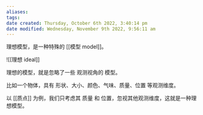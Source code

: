 ```yaml
---
aliases: 
tags: 
date created: Thursday, October 6th 2022, 3:40:14 pm
date modified: Wednesday, November 9th 2022, 9:56:11 am
---
```


理想模型，是一种特殊的 [[模型 model]]。

![[理想 ideal]]

理想的模型，就是忽略了一些 观测视角的 模型。

比如一个物体，具有 形状、大小、颜色、气味、质量、位置 等观测维度。

以 [[质点]] 为例，我们只考虑其 质量 和 位置，忽视其他观测维度，这就是一种理想模型。

